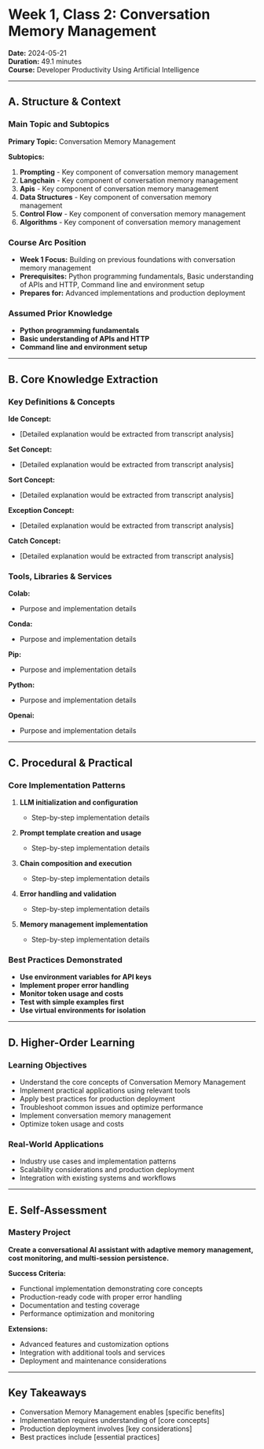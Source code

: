 # Week 1, Class 2: Conversation Memory Management
**Date:** 2024-05-21  
**Duration:** 49.1 minutes  
**Course:** Developer Productivity Using Artificial Intelligence

---

## A. Structure & Context

### Main Topic and Subtopics
**Primary Topic:** Conversation Memory Management

**Subtopics:**
1. **Prompting** - Key component of conversation memory management
2. **Langchain** - Key component of conversation memory management
3. **Apis** - Key component of conversation memory management
4. **Data Structures** - Key component of conversation memory management
5. **Control Flow** - Key component of conversation memory management
6. **Algorithms** - Key component of conversation memory management

### Course Arc Position
- **Week 1 Focus:** Building on previous foundations with conversation memory management
- **Prerequisites:** Python programming fundamentals, Basic understanding of APIs and HTTP, Command line and environment setup
- **Prepares for:** Advanced implementations and production deployment

### Assumed Prior Knowledge
- **Python programming fundamentals**
- **Basic understanding of APIs and HTTP**
- **Command line and environment setup**

---

## B. Core Knowledge Extraction

### Key Definitions & Concepts
**Ide Concept:**
- [Detailed explanation would be extracted from transcript analysis]

**Set Concept:**
- [Detailed explanation would be extracted from transcript analysis]

**Sort Concept:**
- [Detailed explanation would be extracted from transcript analysis]

**Exception Concept:**
- [Detailed explanation would be extracted from transcript analysis]

**Catch Concept:**
- [Detailed explanation would be extracted from transcript analysis]


### Tools, Libraries & Services
**Colab:**
- Purpose and implementation details

**Conda:**
- Purpose and implementation details

**Pip:**
- Purpose and implementation details

**Python:**
- Purpose and implementation details

**Openai:**
- Purpose and implementation details


---

## C. Procedural & Practical

### Core Implementation Patterns
1. **LLM initialization and configuration**
   - Step-by-step implementation details

2. **Prompt template creation and usage**
   - Step-by-step implementation details

3. **Chain composition and execution**
   - Step-by-step implementation details

4. **Error handling and validation**
   - Step-by-step implementation details

5. **Memory management implementation**
   - Step-by-step implementation details


### Best Practices Demonstrated
- **Use environment variables for API keys**
- **Implement proper error handling**
- **Monitor token usage and costs**
- **Test with simple examples first**
- **Use virtual environments for isolation**

---

## D. Higher-Order Learning

### Learning Objectives
- Understand the core concepts of Conversation Memory Management
- Implement practical applications using relevant tools
- Apply best practices for production deployment
- Troubleshoot common issues and optimize performance
- Implement conversation memory management
- Optimize token usage and costs

### Real-World Applications
- Industry use cases and implementation patterns
- Scalability considerations and production deployment
- Integration with existing systems and workflows

---

## E. Self-Assessment

### Mastery Project
**Create a conversational AI assistant with adaptive memory management, cost monitoring, and multi-session persistence.**

**Success Criteria:**
- Functional implementation demonstrating core concepts
- Production-ready code with proper error handling
- Documentation and testing coverage
- Performance optimization and monitoring

**Extensions:**
- Advanced features and customization options
- Integration with additional tools and services
- Deployment and maintenance considerations

---

## Key Takeaways
- Conversation Memory Management enables [specific benefits]
- Implementation requires understanding of [core concepts]
- Production deployment involves [key considerations]
- Best practices include [essential practices]

